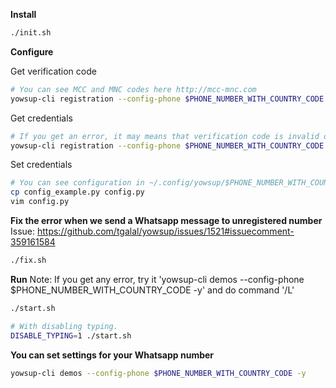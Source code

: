 **Install**

```bash
./init.sh
```

**Configure**

Get verification code

```bash
# You can see MCC and MNC codes here http://mcc-mnc.com
yowsup-cli registration --config-phone $PHONE_NUMBER_WITH_COUNTRY_CODE --config-cc $COUNTRY_CODE --config-mcc $MCC_CODE --config-mnc $MNC_CODE --requestcode [sms|voice]
```

Get credentials

```bash
# If you get an error, it may means that verification code is invalid or expired, retry again.
yowsup-cli registration --config-phone $PHONE_NUMBER_WITH_COUNTRY_CODE --register $VERIFICATION_CODE
```

Set credentials

```bash
# You can see configuration in ~/.config/yowsup/$PHONE_NUMBER_WITH_COUNTRY_CODE/config.json
cp config_example.py config.py
vim config.py
```

**Fix the error when we send a Whatsapp message to unregistered number**
Issue: https://github.com/tgalal/yowsup/issues/1521#issuecomment-359161584

```bash
./fix.sh
```

**Run**
Note: If you get any error, try it 'yowsup-cli demos --config-phone $PHONE_NUMBER_WITH_COUNTRY_CODE -y' and do command '/L'

```bash
./start.sh

# With disabling typing.
DISABLE_TYPING=1 ./start.sh
```

**You can set settings for your Whatsapp number**

```bash
yowsup-cli demos --config-phone $PHONE_NUMBER_WITH_COUNTRY_CODE -y
```
